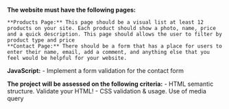 

**The website must have the following pages:**

    **Products Page:** This page should be a visual list at least 12 products on your site. Each product should show a photo, name, price and a quick description. This page should allows the user to filter by product type and price
    **Contact Page:** There should be a form that has a place for users to enter their name, email, add a comment, and anything else that you feel would be helpful for your website.



**JavaScript:**
    - Implement a form validation for the contact form

**The project will be assessed on the following criteria:**
    - HTML semantic structure. Validate your HTML!
    - CSS validation & usage. Use of media query





